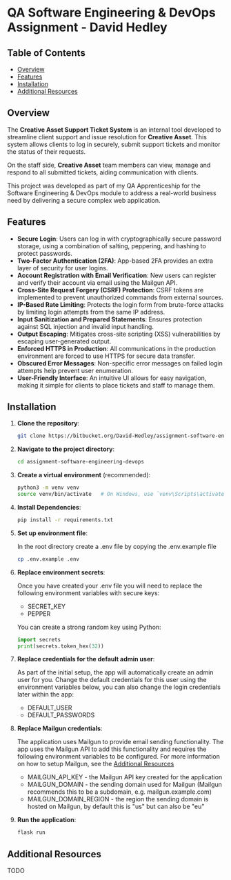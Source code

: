 # QA Software Engineering & DevOps Assignment - David Hedley

## Table of Contents
- [Overview](#overview)
- [Features](#features)
- [Installation](#installation)
- [Additional Resources](#additional-resources)

## Overview

The **Creative Asset Support Ticket System** is an internal tool developed to streamline client support and issue resolution for **Creative Asset**. This system allows clients to log in securely, submit support tickets and monitor the status of their requests. 

On the staff side, **Creative Asset** team members can view, manage and respond to all submitted tickets, aiding communication with clients.

This project was developed as part of my QA Apprenticeship for the Software Engineering & DevOps module to address a real-world business need by delivering a secure complex web application.

## Features

- **Secure Login**: Users can log in with cryptographically secure password storage, using a combination of salting, peppering, and hashing to protect passwords.
- **Two-Factor Authentication (2FA)**: App-based 2FA provides an extra layer of security for user logins.
- **Account Registration with Email Verification**: New users can register and verify their account via email using the Mailgun API.
- **Cross-Site Request Forgery (CSRF) Protection**: CSRF tokens are implemented to prevent unauthorized commands from external sources.
- **IP-Based Rate Limiting**: Protects the login form from brute-force attacks by limiting login attempts from the same IP address.
- **Input Sanitization and Prepared Statements**: Ensures protection against SQL injection and invalid input handling.
- **Output Escaping**: Mitigates cross-site scripting (XSS) vulnerabilities by escaping user-generated output.
- **Enforced HTTPS in Production**: All communications in the production environment are forced to use HTTPS for secure data transfer.
- **Obscured Error Messages**: Non-specific error messages on failed login attempts help prevent user enumeration.
- **User-Friendly Interface**: An intuitive UI allows for easy navigation, making it simple for clients to place tickets and staff to manage them.

## Installation

1. **Clone the repository**:
   ```bash
   git clone https://bitbucket.org/David-Hedley/assignment-software-engineering-devops.git
   ```

2. **Navigate to the project directory**:
    ```bash
   cd assignment-software-engineering-devops
   ```

3. **Create a virtual environment** (recommended):
    ```bash
    python3 -m venv venv
    source venv/bin/activate   # On Windows, use `venv\Scripts\activate`
    ```

4. **Install Dependencies**:
    ```bash
    pip install -r requirements.txt
    ```

5. **Set up environment file**:

    In the root directory create a .env file by copying the .env.example file

    ```bash
    cp .env.example .env
    ```

6. **Replace environment secrets**:

    Once you have created your .env file you will need to replace the following environment variables with secure keys:

    - SECRET_KEY
    - PEPPER

    You can create a strong random key using Python:

    ```python
    import secrets
    print(secrets.token_hex(32))
    ```

7. **Replace credentials for the default admin user**:

    As part of the initial setup, the app will automatically create an admin user for you. Change the default credentials for this user using the environment variables below, you can also change the login credentials later within the app:

    - DEFAULT_USER
    - DEFAULT_PASSWORDS

8. **Replace Mailgun credentials**:

    The application uses Mailgun to provide email sending functionality. The app uses the Mailgun API to add this functionality and requires the following environment variables to be configured. For more information on how to setup Mailgun, see the [Additional Resources](#additional-resources)

    - MAILGUN_API_KEY - the Mailgun API key created for the application
    - MAILGUN_DOMAIN - the sending domain used for Mailgun (Mailgun recommends this to be a subdomain, e.g. mailgun.example.com)
    - MAILGUN_DOMAIN_REGION - the region the sending domain is hosted on Mailgun, by default this is "us" but can also be "eu"

9. **Run the application**:

    ```bash
    flask run
    ```

## Additional Resources

TODO
